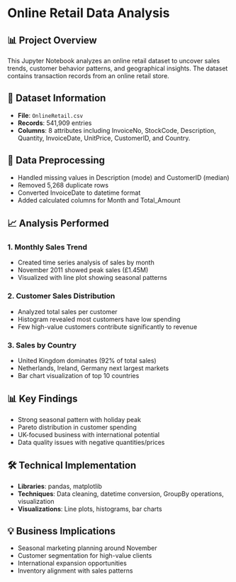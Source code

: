 
# Online Retail Data Analysis

## 📊 Project Overview
This Jupyter Notebook analyzes an online retail dataset to uncover sales trends, customer behavior patterns, and geographical insights. The dataset contains transaction records from an online retail store.

## 📁 Dataset Information
- **File**: `OnlineRetail.csv`
- **Records**: 541,909 entries
- **Columns**: 8 attributes including InvoiceNo, StockCode, Description, Quantity, InvoiceDate, UnitPrice, CustomerID, and Country.

## 🔧 Data Preprocessing
- Handled missing values in Description (mode) and CustomerID (median)
- Removed 5,268 duplicate rows
- Converted InvoiceDate to datetime format
- Added calculated columns for Month and Total_Amount

## 📈 Analysis Performed

### 1. Monthly Sales Trend
- Created time series analysis of sales by month
- November 2011 showed peak sales (£1.45M)
- Visualized with line plot showing seasonal patterns

### 2. Customer Sales Distribution
- Analyzed total sales per customer
- Histogram revealed most customers have low spending
- Few high-value customers contribute significantly to revenue

### 3. Sales by Country
- United Kingdom dominates (92% of total sales)
- Netherlands, Ireland, Germany next largest markets
- Bar chart visualization of top 10 countries

## 📊 Key Findings
- Strong seasonal pattern with holiday peak
- Pareto distribution in customer spending
- UK-focused business with international potential
- Data quality issues with negative quantities/prices

## 🛠️ Technical Implementation
- **Libraries**: pandas, matplotlib
- **Techniques**: Data cleaning, datetime conversion, GroupBy operations, visualization
- **Visualizations**: Line plots, histograms, bar charts

## 💡 Business Implications
- Seasonal marketing planning around November
- Customer segmentation for high-value clients
- International expansion opportunities
- Inventory alignment with sales patterns
